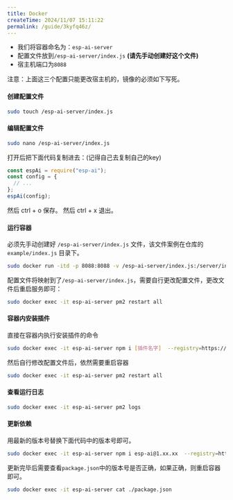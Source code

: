 ```yaml
---
title: Docker
createTime: 2024/11/07 15:11:22
permalink: /guide/3kyfq46z/
---
```


- 我们将容器命名为：`esp-ai-server`
- 配置文件放到`/esp-ai-server/index.js` **(请先手动创建好这个文件)**
- 宿主机端口为`8088`

注意：上面这三个配置只能更改宿主机的，镜像的必须如下写死。


#### 创建配置文件
```bash
sudo touch /esp-ai-server/index.js
```

#### 编辑配置文件
```bash
sudo nano /esp-ai-server/index.js
```
打开后把下面代码复制进去：(记得自己去复制自己的key)
```javascript
const espAi = require("esp-ai"); 
const config = { 
  // ...
};
espAi(config);
```
然后 ctrl + o 保存。
然后 ctrl + x 退出。

#### 运行容器
必须先手动创建好 `/esp-ai-server/index.js` 文件，该文件案例在仓库的 `example/index.js` 目录下。
```bash
sudo docker run -itd -p 8088:8088 -v /esp-ai-server/index.js:/server/index.js --name esp-ai-server registry.cn-shanghai.aliyuncs.com/xiaomingio/esp-ai:1.0.0
```

配置文件将映射到了`/esp-ai-server/index.js`，需要自行更改配置文件，更改文件后重启服务即可：
```bash
sudo docker exec -it esp-ai-server pm2 restart all
```

#### 容器内安装插件
直接在容器内执行安装插件的命令
```bash
sudo docker exec -it esp-ai-server npm i [插件名字]  --registry=https://registry.npm.taobao.org  --strict-ssl=false 
```

然后自行修改配置文件后，依然需要重启容器
```bash
sudo docker exec -it esp-ai-server pm2 restart all
```

#### 查看运行日志
```bash
sudo docker exec -it esp-ai-server pm2 logs
```

#### 更新依赖
用最新的版本号替换下面代码中的版本号即可。

```bash
sudo docker exec -it esp-ai-server npm i esp-ai@1.xx.xx  --registry=https://registry.npm.taobao.org  --strict-ssl=false 
```

更新完毕后需要查看`package.json`中的版本号是否正确，如果正确，则重启容器即可。
```bash
sudo docker exec -it esp-ai-server cat ./package.json
```
